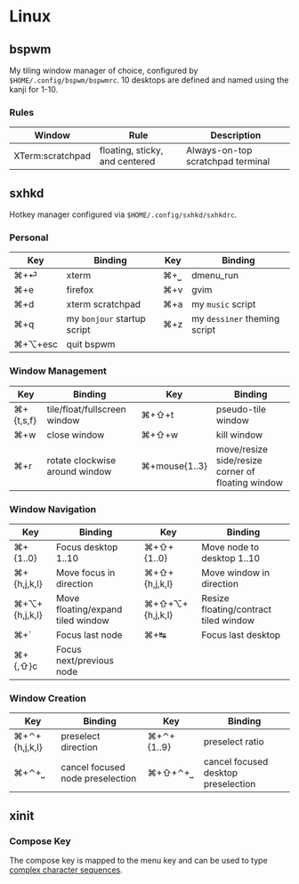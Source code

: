 # Linux

## bspwm

My tiling window manager of choice, configured by `$HOME/.config/bspwm/bspwmrc`. 10 desktops are defined and named using the kanji for 1-10.

### Rules

| Window | Rule | Description
| ------ | ---- | -----------
| XTerm:scratchpad | floating, sticky, and centered | Always-on-top scratchpad terminal

## sxhkd

Hotkey manager configured via `$HOME/.config/sxhkd/sxhkdrc`.

### Personal

Key     | Binding                     | Key | Binding
---     | -------                     | --- | -------
⌘+⏎     | xterm                       | ⌘+⎵ | dmenu_run
⌘+e     | firefox                     | ⌘+v | gvim
⌘+d     | xterm scratchpad            | ⌘+a | my `music` script
⌘+q     | my `bonjour` startup script | ⌘+z | my `dessiner` theming script
⌘+⌥+esc | quit bspwm

### Window Management

Key       | Binding                      | Key   | Binding
---       | -------                      | ---   | -------
⌘+{t,s,f} | tile/float/fullscreen window | ⌘+⇧+t | pseudo-tile window
⌘+w       | close window                 | ⌘+⇧+w | kill window
⌘+r       | rotate clockwise around window | ⌘+mouse{1..3} | move/resize side/resize corner of floating window

### Window Navigation

Key           | Binding                           | Key             | Binding
---           | -------                           | ---             | -------
⌘+{1..0}      | Focus desktop 1..10               | ⌘+⇧+{1..0}      | Move node to desktop 1..10
⌘+{h,j,k,l}   | Move focus in direction           | ⌘+⇧+{h,j,k,l}   | Move window in direction
⌘+⌥+{h,j,k,l} | Move floating/expand tiled window | ⌘+⇧+⌥+{h,j,k,l} | Resize floating/contract tiled window
⌘+`           | Focus last node                   | ⌘+↹             | Focus last desktop
⌘+{,⇧}c       | Focus next/previous node

### Window Creation

Key           | Binding                          | Key        | Binding
---           | -------                          | ---        | -------
⌘+⌃+{h,j,k,l} | preselect direction              | ⌘+⌃+{1..9} | preselect ratio
⌘+⌃+⎵         | cancel focused node preselection | ⌘+⇧+⌃+⎵    | cancel focused desktop preselection


## xinit

### Compose Key

The compose key is mapped to the menu key and can be used to type [complex character sequences](https://cgit.freedesktop.org/xorg/lib/libX11/plain/nls/en_US.UTF-8/Compose.pre).
